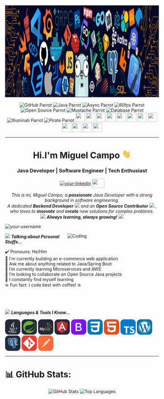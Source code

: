 <p align="center">
  <img src="https://github.com/Jaydeep-Yadav/Jaydeep-Yadav/blob/main/banner.png"  width="1000" height="300"/>
<div align="center">
    <img src="https://cultofthepartyparrot.com/parrots/hd/githubparrot.gif" width="30" height="30" alt="GitHub Parrot"/>
    <img src="https://cultofthepartyparrot.com/parrots/hd/java-parrot.gif" width="30" height="30" alt="Java Parrot"/>
    <img src="https://cultofthepartyparrot.com/parrots/asyncparrot.gif" width="36" height="30" alt="Async Parrot"/>
    <img src="https://cultofthepartyparrot.com/parrots/hd/60fpsparrot.gif" width="30" height="30" alt="60fps Parrot"/>
    <img src="https://cultofthepartyparrot.com/parrots/hd/opensourceparrot.gif" width="30" height="30" alt="Open Source Parrot"/>
    <img src="https://cultofthepartyparrot.com/parrots/hd/mustacheparrot.gif" width="30" height="30" alt="Mustache Parrot"/>
    <img src="https://cultofthepartyparrot.com/parrots/hd/databaseparrot.gif" width="30" height="30" alt="Database Parrot"/>
    <img src="https://cultofthepartyparrot.com/parrots/hd/illuminatiparrot.gif" width="30" height="30" alt="Illuminati Parrot"/>
    <img src="https://cultofthepartyparrot.com/parrots/hd/pirateparrot.gif" width="30" height="30" alt="Pirate Parrot"/>
   <img src="https://cultofthepartyparrot.com/parrots/hd/spinningparrot.gif" width="30" height="30"/>
    <img src="https://cultofthepartyparrot.com/parrots/hd/levitationparrot.gif" width="30" height="30"/>
    <img src="https://cultofthepartyparrot.com/parrots/hd/meldparrot.gif" width="30" height="30"/>
    <img src="https://cultofthepartyparrot.com/parrots/slomoparrot.gif" width="30" height="30"/>
    <img src="https://cultofthepartyparrot.com/parrots/hd/moonwalkingparrot.gif" width="30" height="30"/>
    <img src="https://cultofthepartyparrot.com/parrots/hd/stableparrot.gif" width="30" height="30"/>
    <img src="https://cultofthepartyparrot.com/parrots/hd/scienceparrot.gif" width="30" height="30"/>
    <img src="https://cultofthepartyparrot.com/parrots/hd/pirateparrot.gif" width="30" height="30"/>
    <img src="https://cultofthepartyparrot.com/parrots/hd/footballparrot.gif" width="30" height="30"/>
    <img src="https://cultofthepartyparrot.com/parrots/hd/illuminatiparrot.gif" width="30" height="30"/>
    <img src="https://cultofthepartyparrot.com/parrots/hd/hypnoparrotdark.gif" width="30" height="30"/>
    <img src="https://cultofthepartyparrot.com/parrots/hd/mustacheparrot.gif" width="30" height="30"/>
</div>

</p>
<hr>
<h1 align="center">Hi.I'm Miguel Campo <img src="https://raw.githubusercontent.com/ABSphreak/ABSphreak/master/gifs/Hi.gif" width="30px"></h1>
<h3 align="center">Java Developer | Software Engineer | Tech Enthusiast</h3>
<p align="center">
<a href="mailto:www.linkedin.com/in/miguelcampodiaz" target="blank"><img align="center" src="https://cdn.jsdelivr.net/npm/simple-icons@3.0.1/icons/linkedin.svg" alt="your-linkedin" height="30" width="40" /></a>
<a href="mailto:campodiaz22@hotmail.com"><img align="center" src="https://simpleicons.org/icons/gmail.svg" height="30" width="40" /></a>

</p>

<p align="center">
  <em>
    This is mi, Miguel Campo, a <b>passionate</b> Java Developer with a strong background in software engineering. <br>
    A dedicated <b>Backend Developer</b> <img src="https://github.com/TheDudeThatCode/TheDudeThatCode/blob/master/Assets/Developer.gif" width="30px"> and an <b>Open Source Contributor</b>&nbsp;<img src="https://github.com/TheDudeThatCode/TheDudeThatCode/blob/master/Assets/Designer.gif" width="36px">&nbsp,<br>who loves to <b>innovate</b> and <b>create</b> new solutions for complex problems.
  </em> 
  <br>
  <img src="https://media.giphy.com/media/VgCDAzcKvsR6OM0uWg/giphy.gif" width="50" /> <b><i>Always learning, always growing!</i></b> <img src="https://media.giphy.com/media/7j2hfyeVcDtf2/giphy.gif" width="50" />
</p>

<p align="left"> <img src="https://komarev.com/ghpvc/?username=your-username&label=Profile%20views&color=0e75b6&style=flat" alt="your-username" /> </p>
<img align="right" width=300px alt="Coding" src="https://github.com/Adam-pw/Adam-pw/blob/main/animation_500_kxa883sd.gif?raw=true" />

<img src="https://media.giphy.com/media/ObNTw8Uzwy6KQ/giphy.gif" width="30px">&nbsp;***Talking about Personal Stuffs...***

✔️ Pronouns: He/Him  
🚀 I'm currently building an e-commerce web application  
💬 Ask me about anything related to Java/Spring Boot  
🔭 I’m currently learning Microservices and AWS  
🤝 I’m looking to collaborate on Open Source Java projects  
🌱 I constantly find myself learning  
☕ Fun fact: I code best with coffee! ☕<br><br><br><br>

<img src="https://media.giphy.com/media/ObNTw8Uzwy6KQ/giphy.gif" width="30px">&nbsp;***Languages & Tools I Know...***
<p align="left">
  <code><img height="50" src="https://raw.githubusercontent.com/tandpfun/skill-icons/65dea6c4eaca7da319e552c09f4cf5a9a8dab2c8/icons/Java-Dark.svg"></code>
  <code><img height="50" src="https://github.com/tandpfun/skill-icons/blob/main/icons/Spring-Dark.svg"></code>
  <code><img height="50" src="https://github.com/tandpfun/skill-icons/blob/main/icons/MySQL-Dark.svg"></code>
  <code><img height="50" src="https://github.com/tandpfun/skill-icons/blob/main/icons/Angular-Dark.svg"></code>
  <code><img height="50" src="https://github.com/tandpfun/skill-icons/blob/main/icons/Bootstrap.svg"></code>
  <code><img height="50" src="https://github.com/tandpfun/skill-icons/blob/main/icons/CSS.svg"></code>
  <code><img height="50" src="https://github.com/tandpfun/skill-icons/blob/main/icons/HTML.svg"></code>
  <code><img height="50" src="https://github.com/tandpfun/skill-icons/blob/main/icons/TypeScript.svg"></code>
  <code><img height="50" src="https://github.com/tandpfun/skill-icons/blob/main/icons/Wordpress.svg"></code>
  <code><img height="50" src="https://github.com/tandpfun/skill-icons/blob/main/icons/PostgreSQL-Dark.svg"></code>
  <code><img height="50" src="https://github.com/tandpfun/skill-icons/blob/main/icons/Git.svg"></code>
  <code><img height="50" src="https://github.com/tandpfun/skill-icons/blob/main/icons/Postman.svg"></code>
</p>
<hr>
<p align="center">

# 📊 GitHub Stats:
<p align="center">
  <img src="https://github-readme-stats.vercel.app/api?username=campo22&theme=github_dark_dimmed&hide_border=false&include_all_commits=false&count_private=false" alt="GitHub Stats" width="400" height="160"/>
  <img src="https://github-readme-stats.vercel.app/api/top-langs/?username=campo22&theme=github_dark_dimmed&hide_border=false&include_all_commits=false&count_private=false&layout=compact" alt="Top Languages" width="400" height="160"/>
</p>



